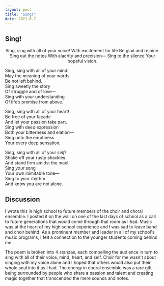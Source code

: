 ```yaml
---
layout: post
title: "Sing!"
date: 2021-6-7
---
```


## Sing!

<p style="text-align: center;">
Sing, sing with all of your voice!  
With excitement for life  
Be glad and rejoice.  
Sing out the notes  
With alacrity and precision—  
Sing to the silence  
Your hopeful vision.  

Sing, sing with all of your mind!  
May the meaning of your words  
Be not left behind.  
Sing sweetly the story  
Of struggle and of love—  
Sing with your understanding  
Of life’s promise from above.

Sing, sing with all of your heart!  
Be free of your façade  
And let your passion take part.  
Sing with deep expression  
Both your bitterness and elation—  
Sing unto the emptiness  
Your every deep sensation.

Sing, sing with all of your *self*!  
Shake off your rusty shackles  
And stand firm amidst the mael’  
Sing *your* song  
Your own inimitable tone—  
Sing to *your* rhythm  
And know you are not alone.

</p>


## Discussion

I wrote this in high school to future members of the choir and choral ensemble. I posted it on the wall on one of the last days of school as a call to future generations that would come through that room as I had. Music was at the heart of my high school experience and I was sad to leave band and choir behind. As a prominent member and leader in all of my school's music programs, I felt a connection to the younger students coming behind me.

The poem is broken into 4 stanzas, each compelling the audience in turn to sing with all of their voice, mind, heart, and self. Choir for me wasn't about singing with my voice alone and I hoped that others would also put their whole soul into it as I had. The energy in choral ensemble was a rare gift -- being surrounded by people who share a passion and talent and creating magic together that transcended the mere sounds and notes. 